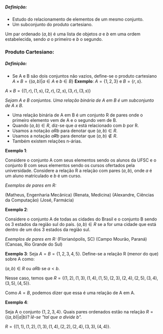 ##### Definição: 
- Estudo do relacionamento de elementos de um mesmo conjunto. 
- Um subconjunto do produto cartesiano.

Um par ordenado $(a,b)$ é uma lista de objetos $a$ e $b$ em uma ordem estabelecida, sendo $a$ o primeiro e $b$ o segundo.

### Produto Cartesiano:
##### Definição:
- Se A e B são dois conjuntos não vazios, define-se o produto cartesiano $A\times B= \{ (a,b)| a \in A \text{ e }b \in B \}$
**Exemplo**: $A = \{ 1,2,3 \}$ e $B = \{ r,s \}$.

$A \times B = \{ (1,r), (1,s), (2,r), (2,s), (3,r), (3,s) \}$

_Sejam A e B conjuntos. Uma relação binária de A em B é um subconjunto de 
A x B._

- Uma relação binária de A em B é um conjunto R de pares onde o primeiro elemento vem de A e o segundo vem de B.
- Quando $(a,b) \in R$, diz-se que $a$ está relacionado com $b$ por R.
- Usamos a notação $aRb$ para denotar que $(a,b) \in R$.
- Usamos a notação $a\not Rb$ para denotar que $(a,b) \not\in R$.
- Também existem relações n-árias.

**Exemplo 1**: 

Considere o conjunto A com seus elementos sendo os alunos da UFSC e o conjunto B com seus elementos sendo os cursos ofertados pela universidade. Considere a relação R a relação com pares $(a,b)$, onde $a$ é um aluno matriculado e $b$ é um curso.

_Exemplos de pares em R:_

(Matheus, Engenharia Mecânica)
(Renata, Medicina)
(Alexandre, Ciências da Computação)
(José, Farmácia)

**Exemplo 2**:

Considere o conjunto A de todas as cidades do Brasil e o conjunto B sendo os 3 estados da região sul do país. $(a,b) \in R$ se a for uma cidade que está dentro de um dos 3 estados da região sul.

_Exemplos de pares em R:_
(Florianópolis, SC)
(Campo Mourão, Paraná)
(Canoas, Rio Grande do Sul)

**Exemplo 3**:
Seja $A=B=\{ 1,2,3,4,5 \}$. Define-se a relação R (menor do que) sobre A como:

$(a,b) \in R$ ou $aRb$ se $a<b$.

Nesse caso, temos que $R=\{ (1,2),(1,3),(1,4),(1,5),(2,3),(2,4),(2,5),(3,4),(3,5),(4,5) \}$.

Como $A=B$, podemos dizer que essa é uma relação de A em A.

**Exemplo 4**: 

Seja A o conjunto $\{ 1,2,3,4 \}$. Quais pares ordenados estão na relação $R = \{ (a,b) | a | b\}$? _lê-se "tal que a divide b"._

$R = \{ (1,1), (1,2), (1,3),(1,4),(2,2),(2,4),(3,3),(4,4) \}$.











